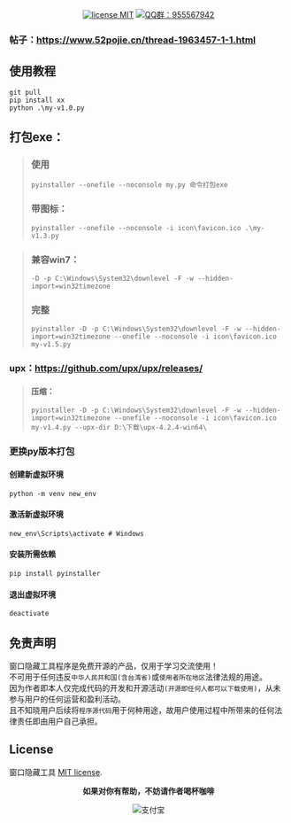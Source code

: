 <p align="center">
    <a href="https://opensource.org/licenses/MIT"><img src="https://img.shields.io/badge/license-MIT-blue" alt="license MIT"></a>
    <a href="https://qm.qq.com/q/JdiwPsYpCG"><img src="https://img.shields.io/badge/QQ%E7%BE%A4-955567942-green" alt="QQ群：955567942"></a>
</p>

### 帖子：https://www.52pojie.cn/thread-1963457-1-1.html

## 使用教程

`git pull`</br>
`pip install xx`</br>
`python .\my-v1.0.py`

## 打包exe：

> ### 使用
>
> `pyinstaller --onefile --noconsole my.py 命令打包exe`</br>
>
> ### 带图标：
>
> `pyinstaller --onefile --noconsole -i icon\favicon.ico .\my-v1.3.py`</br>

> ### 兼容win7：
>
> `-D -p C:\Windows\System32\downlevel -F -w --hidden-import=win32timezone`</br>
>
> ### 完整
>
> `pyinstaller -D -p C:\Windows\System32\downlevel -F -w --hidden-import=win32timezone --onefile --noconsole -i icon\favicon.ico my-v1.5.py`

### upx：https://github.com/upx/upx/releases/

> #### 压缩：
>
> `pyinstaller -D -p C:\Windows\System32\downlevel -F -w --hidden-import=win32timezone --onefile --noconsole -i icon\favicon.ico my-v1.4.py --upx-dir D:\下载\upx-4.2.4-win64\`

### 更换py版本打包

#### 创建新虚拟环境

`python -m venv new_env`

#### 激活新虚拟环境

`new_env\Scripts\activate # Windows`

#### 安装所需依赖

`pip install pyinstaller`

#### 退出虚拟环境

`deactivate`

## 免责声明

窗口隐藏工具程序是免费开源的产品，仅用于学习交流使用！       
不可用于任何违反`中华人民共和国(含台湾省)`或`使用者所在地区`法律法规的用途。      
因为作者即本人仅完成代码的开发和开源活动`(开源即任何人都可以下载使用)`，从未参与用户的任何运营和盈利活动。    
且不知晓用户后续将`程序源代码`用于何种用途，故用户使用过程中所带来的任何法律责任即由用户自己承担。      

## License

窗口隐藏工具 [MIT license](https://opensource.org/licenses/MIT).

<p align="center">
	<b>如果对你有帮助，不妨请作者喝杯咖啡</b>
</p>
<p align="center">
	<img src="https://youngreeds.com/code.png" alt="支付宝">
</p>
